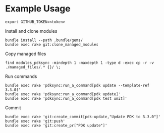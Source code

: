 # Example Usage

```
export GITHUB_TOKEN=<token>
```

Install and clone modules

```
bundle install --path .bundle/gems/
bundle exec rake git:clone_managed_modules
```

Copy managed files

```
find modules_pdksync -mindepth 1 -maxdepth 1 -type d -exec cp -r -v ./managed_files/.* {}/ \;
```

Run commands

```
bundle exec rake 'pdksync:run_a_command[pdk update --template-ref 3.3.0]'
bundle exec rake 'pdksync:run_a_command[pdk update]'
bundle exec rake 'pdksync:run_a_command[pdk test unit]'
```

Commit

```
bundle exec rake 'git:create_commit[pdk-update,"Update PDK to 3.3.0"]'
bundle exec rake 'git:push'
bundle exec rake 'git:create_pr["PDK update"]'
```

